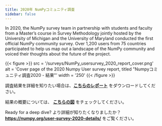 ```yaml
---
title: 2020年 NumPyコミュニティ調査
sidebar: false
---
```


In 2020, the NumPy survey team in partnership with students and faculty from a
Master’s course in Survey Methodology jointly hosted by the University of
Michigan and the University of Maryland conducted the first official NumPy
community survey. Over 1,200 users from 75 countries participated to help us
map out a landscape of the NumPy community and voiced their thoughts about the
future of the project.

{{< figure >}}
src = '/surveys/NumPy_usersurvey_2020_report_cover.png'
alt = 'Cover page of the 2020 Numpy User survey report, titled "Numpyコミュニティ調査2020 - 結果"'
width = '250'
{{< /figure >}}

調査結果を詳細を知りたい場合は、**[こちらのレポート](/surveys/NumPy_usersurvey_2020_report.pdf)** をダウンロードしてください。

結果の概要については、 **[こちらの図](https://github.com/numpy/numpy-surveys/blob/master/images/2020NumPysurveyresults_community_infographic.pdf)** をチェックしてください。

Ready for a deep dive? より詳細が知りたくなりましたか？ **https://numpy.org/user-survey-2020-details/** をご覧ください。
